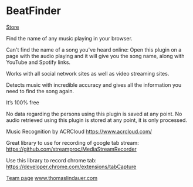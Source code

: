 # BeatFinder

<a href="https://chrome.google.com/webstore/detail/beatfinder/ndenpgejcjbklgdhdhimhdbfbcnbknpg" target="blank">Store<a>

Find the name of any music playing in your browser.

Can't find the name of a song you've heard online:
Open this plugin on a page with the audio playing and it will give you the song name, along with YouTube and Spotify links. 

Works with all social network sites as well as video streaming sites.

Detects music with incredible accuracy and gives all the information you need to find the song again.

It’s 100% free

No data regarding the persons using this plugin is saved at any point.
No audio retrieved using this plugin is stored at any point, it is only processed.

Music Recognition by ACRCloud
https://www.acrcloud.com/


Great library to use for recording of google tab stream:
https://github.com/streamproc/MediaStreamRecorder

Use this library to record chrome tab:
https://developer.chrome.com/extensions/tabCapture

<a href="https://www.thomaslindauer.com" target="blank">Team page<a>
www.thomaslindauer.com

